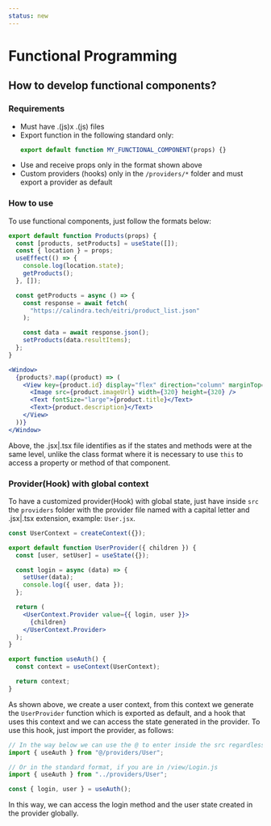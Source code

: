 ```yaml
---
status: new
---
```


# Functional Programming

## How to develop functional components?

### Requirements

- Must have .(js)x .(js) files
- Export function in the following standard only:
  ```js
  export default function MY_FUNCTIONAL_COMPONENT(props) {}
  ```
- Use and receive props only in the format shown above
- Custom providers (hooks) only in the `/providers/*` folder and must export a provider as default

### How to use

To use functional components, just follow the formats below:

```js title="JS | TS File"
export default function Products(props) {
  const [products, setProducts] = useState([]);
  const { location } = props;
  useEffect(() => {
    console.log(location.state);
    getProducts();
  }, []);

  const getProducts = async () => {
    const response = await fetch(
      "https://calindra.tech/eitri/product_list.json"
    );

    const data = await response.json();
    setProducts(data.resultItems);
  };
}
```

```jsx title="JSX | TSX File"
<Window>
  {products?.map((product) => (
    <View key={product.id} display="flex" direction="column" marginTop="big">
      <Image src={product.imageUrl} width={320} height={320} />
      <Text fontSize="large">{product.title}</Text>
      <Text>{product.description}</Text>
    </View>
  ))}
</Window>
```

Above, the .jsx|.tsx file identifies as if the states and methods were at the same level, unlike the class format where it is necessary to use `this` to access a property or method of that component.

### Provider(Hook) with global context

To have a customized provider(Hook) with global state, just have inside `src` the `providers` folder with the provider file named with a capital letter and .jsx|.tsx extension, example: `User.jsx`.

```jsx
const UserContext = createContext({});

export default function UserProvider({ children }) {
  const [user, setUser] = useState({});

  const login = async (data) => {
    setUser(data);
    console.log({ user, data });
  };

  return (
    <UserContext.Provider value={{ login, user }}>
      {children}
    </UserContext.Provider>
  );
}

export function useAuth() {
  const context = useContext(UserContext);

  return context;
}
```

As shown above, we create a user context, from this context we generate the `UserProvider` function which is exported as default, and a hook that uses this context and we can access the state generated in the provider.
To use this hook, just import the provider, as follows:

```js
// In the way below we can use the @ to enter inside the src regardless of the level you are at
import { useAuth } from "@/providers/User";

// Or in the standard format, if you are in /view/Login.js
import { useAuth } from "../providers/User";

const { login, user } = useAuth();
```

In this way, we can access the login method and the user state created in the provider globally.